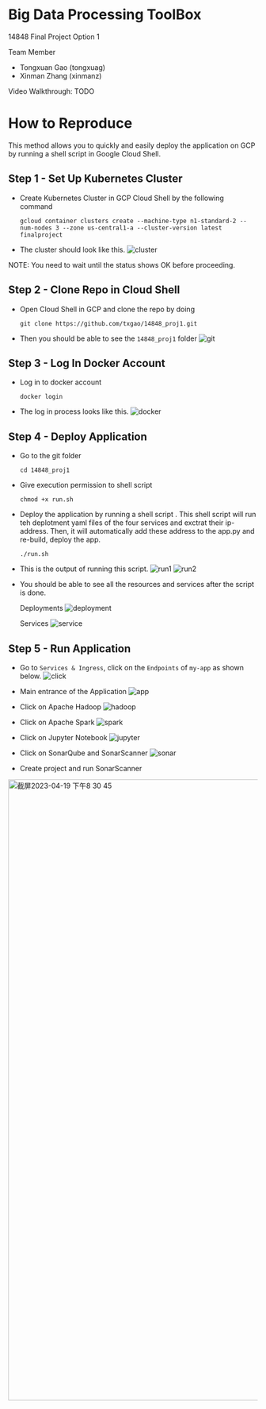 # Big Data Processing ToolBox
14848 Final Project Option 1

Team Member
- Tongxuan Gao (tongxuag)
- Xinman Zhang (xinmanz)

Video Walkthrough: TODO

# How to Reproduce
This method allows you to quickly and easily deploy the application on GCP by running a shell script in Google Cloud Shell.

## Step 1 - Set Up Kubernetes Cluster
- Create Kubernetes Cluster in GCP Cloud Shell by the following command 

    ```gcloud container clusters create --machine-type n1-standard-2 --num-nodes 3 --zone us-central1-a --cluster-version latest finalproject```

- The cluster should look like this.
![cluster](screenshots/cluster.jpg)

NOTE: You need to wait until the status shows OK before proceeding.

## Step 2 - Clone Repo in Cloud Shell
- Open Cloud Shell in GCP and clone the repo by doing

    ```git clone https://github.com/txgao/14848_proj1.git```

- Then you should be able to see the `14848_proj1` folder
![git](screenshots/git.jpg)

## Step 3 - Log In Docker Account
- Log in to docker account

    ```docker login```

- The log in process looks like this.
![docker](screenshots/docker.jpg)


## Step 4 - Deploy Application
- Go to the git folder

    ```cd 14848_proj1```

- Give execution permission to shell script

    ```chmod +x run.sh```
    
- Deploy the application by running a shell script . This shell script will run teh deplotment yaml files of the four services and exctrat their ip-address. Then, it will automatically add these address to the app.py and re-build, deploy the app. 

    ```./run.sh```


- This is the output of running this script.
![run1](screenshots/run1.jpg)
![run2](screenshots/run2.jpg)

- You should be able to see all the resources and services after the script is done.

    Deployments
![deployment](screenshots/deployment.jpg)

    Services
![service](screenshots/service.jpg)

## Step 5 - Run Application
- Go to `Services & Ingress`, click on the `Endpoints` of `my-app` as shown below.
![click](screenshots/click.jpg)

- Main entrance of the Application
![app](screenshots/app.jpg)

- Click on Apache Hadoop
![hadoop](screenshots/hadoop.jpg)

- Click on Apache Spark
![spark](screenshots/spark.jpg)

- Click on Jupyter Notebook
![jupyter](screenshots/jupyter.jpg)

- Click on SonarQube and SonarScanner
![sonar](screenshots/sonar.jpg)

- Create project and run SonarScanner
<img width="1251" alt="截屏2023-04-19 下午8 30 45" src="https://user-images.githubusercontent.com/56052188/233228416-de594dd7-930d-4e75-8594-c5ba0ef814b9.png">

